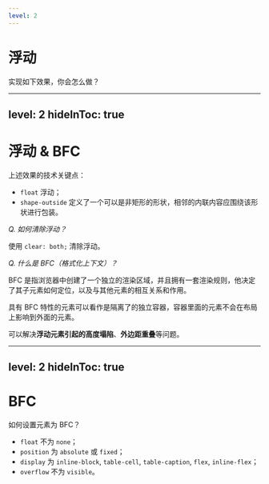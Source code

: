 ```yaml
---
level: 2
---
```


# 浮动

实现如下效果，你会怎么做？

<div class="flex gap-x-8">

<div class="flex-1">

<!-- ./components/Counter.vue -->
<TextAround />

</div>

<div class="flex-1">

<!-- ./components/Counter.vue -->
<TextAround :circle="true" />

</div>

</div>

---
level: 2
hideInToc: true
---

# 浮动 & BFC

上述效果的技术关键点：

- `float` 浮动；
- `shape-outside` 定义了一个可以是非矩形的形状，相邻的<span v-mark.underline.orange>内联内容</span>应围绕该形状进行包装。

<v-click>

_Q. 如何清除浮动？_

</v-click>

<v-click>

使用 `clear: both;` 清除浮动。

</v-click>

<v-click>

_Q. 什么是 BFC（格式化上下文）？_

</v-click>

<v-click>

BFC 是指浏览器中创建了一个独立的渲染区域，并且拥有一套渲染规则，他决定了其子元素如何定位，以及与其他元素的相互关系和作用。

具有 BFC 特性的元素可以看作是隔离了的独立容器，<span v-mark.orange>容器里面的元素不会在布局上影响到外面的元素</span>。

可以解决**浮动元素引起的高度塌陷**、**外边距重叠**等问题。

</v-click>

---
level: 2
hideInToc: true
---

# BFC

如何设置元素为 BFC？

- `float` 不为 `none`；
- `position` 为 `absolute` 或 `fixed`；
- `display` 为 `inline-block`, `table-cell`, `table-caption`, `flex`, `inline-flex`；
- `overflow` 不为 `visible`。